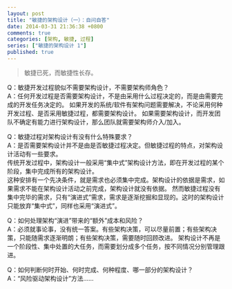 ```yaml
---
layout: post
title: "敏捷的架构设计（一）：自问自答"
date: 2014-03-31 21:36:38 +0800
comments: true
categories: [架构, 敏捷, 过程]
series: ["敏捷的架构设计 1"]
published: true
---
```


> 敏捷已死，而敏捷性长存。



Q：敏捷开发过程貌似不需要架构设计，不需要架构师角色？  
A：任何开发过程是否需要架构设计，不是由采用什么过程决定的，而是由需要完成的开发任务决定的。
如果开发的系统/软件有架构问题需要解决，不论采用何种开发过程、是否采用敏捷过程，都需要架构设计。
如果需要架构设计，而开发团队不确定有能力进行架构设计，那么团队就需要架构师介入/加入。

<!-- more -->

Q：敏捷过程对架构设计有没有什么特殊要求？  
A：是否需要架构设计并不是由是否敏捷过程决定。但敏捷过程的特点，对架构设计活动有一些要求。  
传统开发过程中，架构设计一般采用“集中式”架构设计方法，即在开发过程的某个阶段，集中完成所有的架构设计。  
这种安排有一个先决条件，就是需求也必须集中完成。架构设计的依据是需求，如果需求不能在架构设计活动之前完成，架构设计就没有依据。
然而敏捷过程没有集中完毕的需求，只有“演进式”需求，需求是逐渐挖掘和显现的。这时的架构设计只能放弃“集中式”，同样也采用“演进式”。

Q：如何处理架构“演进”带来的“额外”成本和风险？  
A：必须就事论事，没有统一答案。有些架构决策，可以尽量前置；有些架构决策，只能随需求逐渐明朗；有些架构决策，需要随时回顾改进。
架构设计不再是一个阶段性、集中处置的大任务，而需要划分成多个任务，按不同情况分别管理跟进。

Q：如何判断何时开始、何时完成、何种程度、哪一部分的架构设计？  
A：“风险驱动架构设计”方法……
